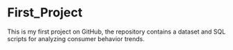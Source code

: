 # First_Project
This is my first project on GitHub, the repository contains a dataset and SQL scripts for analyzing consumer behavior trends. 
